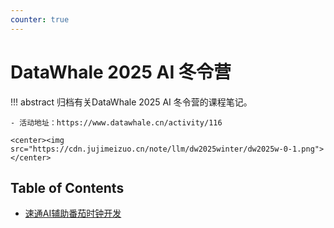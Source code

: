 ```yaml
---
counter: true
---
```



# DataWhale 2025 AI 冬令营

!!! abstract
    归档有关DataWhale 2025 AI 冬令营的课程笔记。
    
    - 活动地址：https://www.datawhale.cn/activity/116

    <center><img src="https://cdn.jujimeizuo.cn/note/llm/dw2025winter/dw2025w-0-1.png"></center>

## Table of Contents

- [速通AI辅助番茄时钟开发](lec1.md)